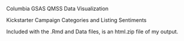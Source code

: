 Columbia GSAS QMSS Data Visualization

Kickstarter Campaign Categories and Listing Sentiments

Included with the .Rmd and Data files, is an html.zip file of my output.
